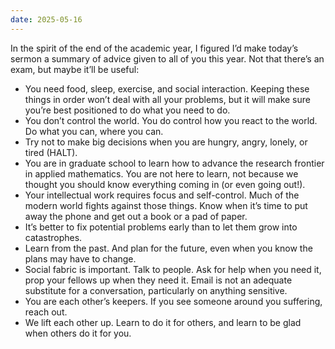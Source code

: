 ```yaml
---
date: 2025-05-16
---
```


In the spirit of the end of the academic year, I figured I’d make today’s
sermon a summary of advice given to all of you this year.  Not that there’s an
exam, but maybe it’ll be useful:

- You need food, sleep, exercise, and social interaction.  Keeping these
  things in order won’t deal with all your problems, but it will make sure
  you’re best positioned to do what you need to do.
- You don’t control the world.  You do control how you react to the world.  Do
  what you can, where you can.
- Try not to make big decisions when you are hungry, angry, lonely, or tired
  (HALT).
- You are in graduate school to learn how to advance the research frontier in
  applied mathematics.  You are not here to learn, not because we thought you
  should know everything coming in (or even going out!).
- Your intellectual work requires focus and self-control.  Much of the modern
  world fights against those things.  Know when it’s time to put away the
  phone and get out a book or a pad of paper.
- It’s better to fix potential problems early than to let them grow into
  catastrophes.
- Learn from the past.  And plan for the future, even when you know the plans
  may have to change.
- Social fabric is important.  Talk to people.  Ask for help when you need it,
  prop your fellows up when they need it.  Email is not an adequate substitute
  for a conversation, particularly on anything sensitive.
- You are each other’s keepers.  If you see someone around you suffering,
  reach out.
- We lift each other up.  Learn to do it for others, and learn to be glad when
  others do it for you.
 
